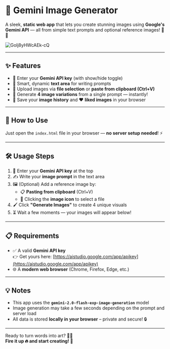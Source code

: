 # 🌟 Gemini Image Generator

A sleek, **static web app** that lets you create stunning images using **Google's Gemini API** — all from simple text prompts and optional reference images! 🧠🎨

![Golj8yHWcAEk-cQ](https://github.com/user-attachments/assets/ec6802ba-75fa-4e5d-8863-f87a2c10352d)

---

## ✨ Features

- 🔐 Enter your **Gemini API key** (with show/hide toggle)
- 📝 Smart, dynamic **text area** for writing prompts
- 📎 Upload images via **file selection** or **paste from clipboard (Ctrl+V)**
- 🎯 Generate **4 image variations** from a single prompt — instantly!
- 💾 Save your **image history** and ❤️ **liked images** in your browser

---

## 🚀 How to Use

Just open the `index.html` file in your browser — **no server setup needed**! ⚡

---

## 🛠️ Usage Steps

1. 🔑 Enter your **Gemini API key** at the top
2. ✍️ Write your **image prompt** in the text area
3. 🖼️ (Optional) Add a reference image by:
   - 📋 **Pasting from clipboard** (Ctrl+V)
   - 📁 Clicking the **image icon** to select a file
4. 🖌️ Click **"Generate Images"** to create 4 unique visuals
5. ⏳ Wait a few moments — your images will appear below!

---

## 📋 Requirements

- ✅ A valid **Gemini API key**  
  👉 Get yours here: [https://aistudio.google.com/app/apikey](https://aistudio.google.com/app/apikey)  
- 🌐 A **modern web browser** (Chrome, Firefox, Edge, etc.)

---

## 💡 Notes

- This app uses the **`gemini-2.0-flash-exp-image-generation`** model
- Image generation may take a few seconds depending on the prompt and server load
- All data is stored **locally in your browser** – private and secure! 🔒

---

Ready to turn words into art? 🎨✨  
**Fire it up 🔥 and start creating! 💫**
